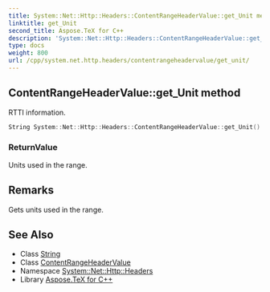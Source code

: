 ```yaml
---
title: System::Net::Http::Headers::ContentRangeHeaderValue::get_Unit method
linktitle: get_Unit
second_title: Aspose.TeX for C++
description: 'System::Net::Http::Headers::ContentRangeHeaderValue::get_Unit method. RTTI information in C++.'
type: docs
weight: 800
url: /cpp/system.net.http.headers/contentrangeheadervalue/get_unit/
---
```

## ContentRangeHeaderValue::get_Unit method


RTTI information.

```cpp
String System::Net::Http::Headers::ContentRangeHeaderValue::get_Unit()
```


### ReturnValue

Units used in the range.
## Remarks


Gets units used in the range. 
## See Also

* Class [String](../../../system/string/)
* Class [ContentRangeHeaderValue](../)
* Namespace [System::Net::Http::Headers](../../)
* Library [Aspose.TeX for C++](../../../)
